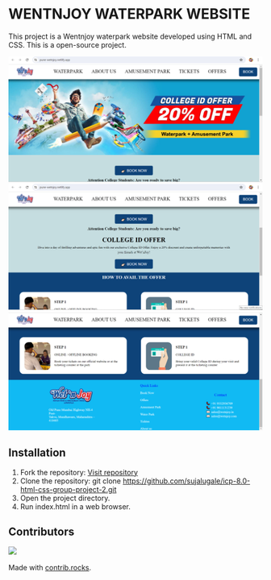# WENTNJOY WATERPARK WEBSITE

This project is a Wentnjoy waterpark website  developed using HTML and CSS.
This is a open-source project.

![Screenshot](./images/readme.md%20images/1.png)
![Screenshot](./images/readme.md%20images/2.png)
![Screenshot](./images/readme.md%20images/3.png)


## Installation

1. Fork the repository: [Visit repository](https://github.com/sujalugale/icp-8.0-html-css-group-project-2)
2. Clone the repository: git clone https://github.com/sujalugale/icp-8.0-html-css-group-project-2.git
3. Open the project directory.
4. Run index.html in a web browser.

## Contributors

<a href="https://github.com/sujalugale/icp-8.0-html-css-group-project-2/graphs/contributors">
  <img src="https://contrib.rocks/image?repo=sujalugale/icp-8.0-html-css-group-project-2" />
</a>

Made with [contrib.rocks](https://contrib.rocks).




